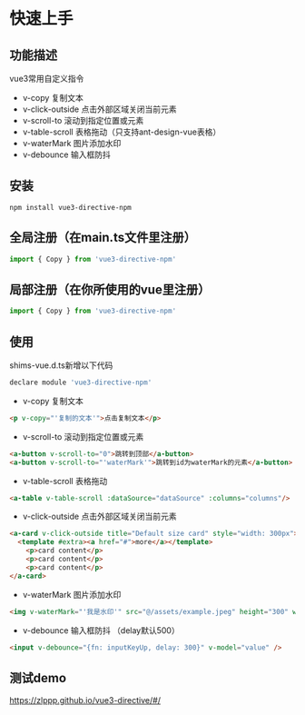# 快速上手
## 功能描述
vue3常用自定义指令
+ v-copy 复制文本
+ v-click-outside 点击外部区域关闭当前元素
+ v-scroll-to 滚动到指定位置或元素
+ v-table-scroll 表格拖动（只支持ant-design-vue表格）
+ v-waterMark 图片添加水印
+ v-debounce 输入框防抖

## 安装
```shell
npm install vue3-directive-npm
```
## 全局注册（在main.ts文件里注册）
```javascript
import { Copy } from 'vue3-directive-npm'
```
## 局部注册（在你所使用的vue里注册）
```javascript
import { Copy } from 'vue3-directive-npm'
```
## 使用
shims-vue.d.ts新增以下代码
```js
declare module 'vue3-directive-npm'
```

+ v-copy 复制文本
```html
<p v-copy="'复制的文本'">点击复制文本</p>
```
+ v-scroll-to 滚动到指定位置或元素
```html
<a-button v-scroll-to="0">跳转到顶部</a-button>
<a-button v-scroll-to="'waterMark'">跳转到id为waterMark的元素</a-button>
```
+ v-table-scroll 表格拖动
```html
<a-table v-table-scroll :dataSource="dataSource" :columns="columns"/>
```

+ v-click-outside 点击外部区域关闭当前元素
```html
<a-card v-click-outside title="Default size card" style="width: 300px">
  <template #extra><a href="#">more</a></template>
    <p>card content</p>
    <p>card content</p>
    <p>card content</p>
</a-card>
```
+ v-waterMark 图片添加水印
```html
<img v-waterMark="'我是水印'" src="@/assets/example.jpeg" height="300" width="400"/>

```
+ v-debounce 输入框防抖
（delay默认500）
```html
<input v-debounce="{fn: inputKeyUp, delay: 300}" v-model="value" />
```


## 测试demo
https://zlppp.github.io/vue3-directive/#/

